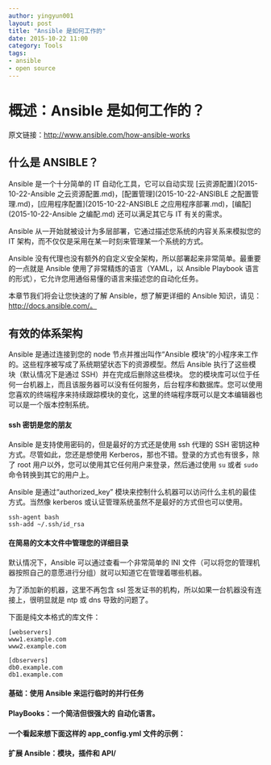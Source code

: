 ```yaml
---
author: yingyun001
layout: post
title: "Ansible 是如何工作的"
date: 2015-10-22 11:00
category: Tools
tags:
- ansible
- open source
---
```


# 概述：Ansible 是如何工作的？
原文链接：http://www.ansible.com/how-ansible-works

## 什么是 ANSIBLE？

Ansible 是一个十分简单的 IT 自动化工具，它可以自动实现 [云资源配置](2015-10-22-Ansible 之云资源配置.md)，[配置管理](2015-10-22-ANSIBLE 之配置管理.md)，[应用程序配置](2015-10-22-ANSIBLE 之应用程序部署.md)，[编配](2015-10-22-Ansible 之编配.md) 还可以满足其它与 IT 有关的需求。

Ansible 从一开始就被设计为多层部署，它通过描述您系统的内容关系来模拟您的 IT 架构，而不仅仅是采用在某一时刻来管理某一个系统的方式。

Ansible 没有代理也没有额外的自定义安全架构，所以部署起来非常简单。最重要的一点就是 Ansible 使用了非常精炼的语言（YAML，以 Ansible Playbook 语言的形式），它允许您用通俗易懂的语言来描述您的自动化任务。

本章节我们将会让您快速的了解 Ansible，想了解更详细的 Ansible 知识，请见：http://docs.ansible.com/。

## 有效的体系架构

Ansible 是通过连接到您的 node 节点并推出叫作“Ansible 模块”的小程序来工作的。这些程序被写成了系统期望状态下的资源模型。然后 Ansible 执行了这些模块（默认情况下是通过 SSH）并在完成后删除这些模块。
您的模块库可以位于任何一台机器上，而且该服务器可以没有任何服务，后台程序和数据库。您可以使用您喜欢的终端程序来持续跟踪模块的变化，这里的终端程序既可以是文本编辑器也可以是一个版本控制系统。

#### ssh 密钥是您的朋友

Ansible 是支持使用密码的，但是最好的方式还是使用 ssh 代理的 SSH 密钥这种方式。尽管如此，您还是想使用 Kerberos，那也不错。登录的方式也有很多，除了 root 用户以外，您可以使用其它任何用户来登录，然后通过使用 `su` 或者 `sudo` 命令转换到其它的用户上。

Ansible 是通过“authorized_key” 模块来控制什么机器可以访问什么主机的最佳方式。当然像 kerberos 或认证管理系统虽然不是最好的方式但也可以使用。
```
ssh-agent bash
ssh-add ~/.ssh/id_rsa
```

#### 在简易的文本文件中管理您的详细目录

默认情况下，Ansible 可以通过查看一个非常简单的 INI 文件（可以将您的管理机器按照自己的意愿进行分组）就可以知道它在管理着哪些机器。

为了添加新的机器，这里不再包含 ssl 签发证书的机构，所以如果一台机器没有连接上，很明显就是 ntp 或 dns 导致的问题了。

下面是纯文本格式的库文件：

~~~
[webservers]
www1.example.com
www2.example.com

[dbservers]
db0.example.com
db1.example.com
~~~

#### 基础：使用 Ansible 来运行临时的并行任务

#### PlayBooks：一个简洁但很强大的  自动化语言。

#### 一个看起来想下面这样的 app_config.yml 文件的示例：

#### 扩展 Ansible：模块，插件和 API/
